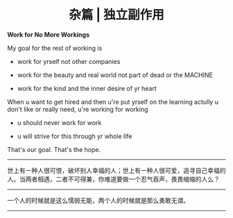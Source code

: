 <center> <h1>杂篇 | 独立副作用</h1> </center>

**Work for No More Workings**

My goal for the rest of working is

- work for yrself not other companies

- work for the beauty and real world not part of dead or the MACHINE

- work for the kind and the inner desire of yr heart  

When u want to get hired and then u're put yrself on the learning actully u don't like or really need, u're working for working

- u should never work for work

- u will strive for this through yr whole life

That's our goal. That's the hope.

****

世上有一种人很可恨，破坏别人幸福的人；世上有一种人很可爱，追寻自己幸福的人。当两者相遇，二者不可得兼，你难道要做一个忍气吞声，畏畏缩缩的人么？

****

一个人的时候就是这么懦弱无能，两个人的时候就是那么勇敢无谓。

****
